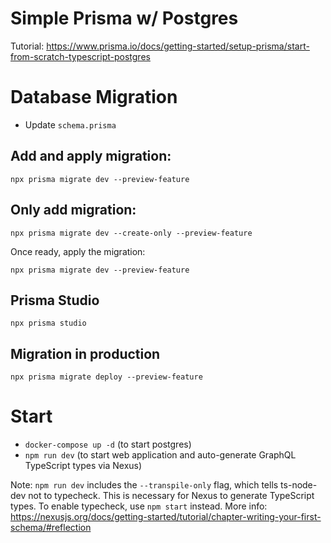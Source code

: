 # Simple Prisma w/ Postgres

Tutorial: https://www.prisma.io/docs/getting-started/setup-prisma/start-from-scratch-typescript-postgres

# Database Migration

- Update `schema.prisma`

## Add and apply migration:

```
npx prisma migrate dev --preview-feature
```

## Only add migration:

```
npx prisma migrate dev --create-only --preview-feature
```

Once ready, apply the migration:

```
npx prisma migrate dev --preview-feature
```

## Prisma Studio

```
npx prisma studio
```

## Migration in production

```
npx prisma migrate deploy --preview-feature
```

# Start

- `docker-compose up -d` (to start postgres)
- `npm run dev` (to start web application and auto-generate GraphQL TypeScript types via Nexus)

Note: `npm run dev` includes the `--transpile-only` flag, which tells ts-node-dev not to typecheck. This is necessary for Nexus to generate TypeScript types. To enable typecheck, use `npm start` instead. More info: https://nexusjs.org/docs/getting-started/tutorial/chapter-writing-your-first-schema/#reflection
